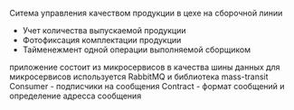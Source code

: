 ﻿Ситема управления качеством продукции в цехе на сборочной линии
- Учет количества выпускаемой продукции
- Фотофиксация комплектации продукции
- Тайменежмент одной операции выполняемой сборщиком

приложение состоит из микросервисов
в качества шины данных для микросервисов используется RabbitMQ и библиотека mass-transit
Consumer - подписчики на сообщения
Contract - формат сообщений и определение адресса сообщения

